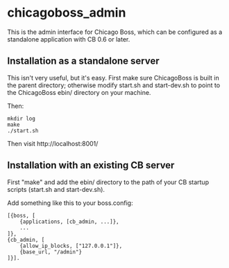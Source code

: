 chicagoboss_admin
=================

This is the admin interface for Chicago Boss, which can be configured as a standalone application with CB 0.6 or later.

Installation as a standalone server
-----------------------------------

This isn't very useful, but it's easy. First make sure ChicagoBoss is built in the parent directory; otherwise modify start.sh and start-dev.sh to point to the ChicagoBoss ebin/ directory on your machine.

Then:

    mkdir log
    make
    ./start.sh

Then visit http://localhost:8001/

Installation with an existing CB server
---------------------------------------

First "make" and add the ebin/ directory to the path of your CB startup scripts (start.sh and start-dev.sh).

Add something like this to your boss.config:

    [{boss, [
        {applications, [cb_admin, ...]},
        ...
    ]},
    {cb_admin, [
        {allow_ip_blocks, ["127.0.0.1"]},
        {base_url, "/admin"}
    ]}].

